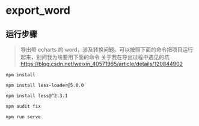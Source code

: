 # export_word

## 运行步骤

> 导出带 echarts 的 word，涉及转换问题。可以按照下面的命令把项目运行起来，别问我为啥要用下面的命令
> 关于我在导出过程中遇见的坑 https://blog.csdn.net/weixin_40571965/article/details/120844902

```
npm install
```

```
npm install less-loader@5.0.0
```

```
npm install less@^2.3.1
```

```
npm audit fix
```

```
npm run serve
```

